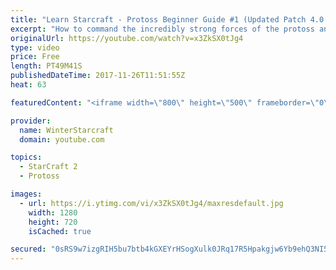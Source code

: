 ```yaml
---
title: "Learn Starcraft - Protoss Beginner Guide #1 (Updated Patch 4.0 FREE TO PLAY)"
excerpt: "How to command the incredibly strong forces of the protoss and cover weaknesses against the other inferior races. Updated for patch 4.0! This guide is not intended for COMPLETELY new players, but those who have played several games/campaign missions and grasp the very basics."
originalUrl: https://youtube.com/watch?v=x3ZkSX0tJg4
type: video
price: Free
length: PT49M41S
publishedDateTime: 2017-11-26T11:51:55Z
heat: 63

featuredContent: "<iframe width=\"800\" height=\"500\" frameborder=\"0\" src=\"https://www.youtube.com/embed/x3ZkSX0tJg4\" allow=\"accelerometer; autoplay; encrypted-media; gyroscope; picture-in-picture\" allowfullscreen></iframe>"

provider:
  name: WinterStarcraft
  domain: youtube.com

topics:
  - StarCraft 2
  - Protoss

images:
  - url: https://i.ytimg.com/vi/x3ZkSX0tJg4/maxresdefault.jpg
    width: 1280
    height: 720
    isCached: true

secured: "0sRS9w7izgRIH5bu7btb4kGXEYrHSogXulk0JRq17R5Hpakgjw6Yb9ehQ3NI5B1Wfr3XYHH1oujuKp1MyzT7G8HSY/ixDZLn8vBzhqAEARcWzZ+7DJCAh4MvuYpOm9e11h7fI1CqPFg5CnpfYMerOwG4it1Y5MQS/E2/jiHgOGmqF6Hf1r6CnIfLdXUYngNMLoazeWtfHfRv+nXjnPNgc3bapf1dDHBXAownAB2l/eVE/008ggGPxwwgaXPF+q8h42PFJGVaeqw114+LocRWEEGh/gi1Y5x0OB4P51/j/BHq7gOvjP9vu67BnIR13NyHIs+19xdkYx1SuFNKXlbF3+WdJHhYWLY0fr/2d+g+srUaNg5yPHEg5JDZq4MRNaf+3L/GHbY9zmttZDs8Y31ZRifxh9qIbLMI0bDT2YBKv+VyBhnkr+QivPIRI8qH5fXo;AzG/zpJGWxqg2yyymWipjw=="
---
```


